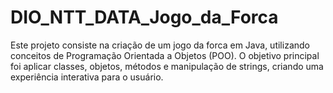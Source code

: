 # DIO_NTT_DATA_Jogo_da_Forca
Este projeto consiste na criação de um jogo da forca em Java, utilizando conceitos de Programação Orientada a Objetos (POO). O objetivo principal foi aplicar classes, objetos, métodos e manipulação de strings, criando uma experiência interativa para o usuário.
